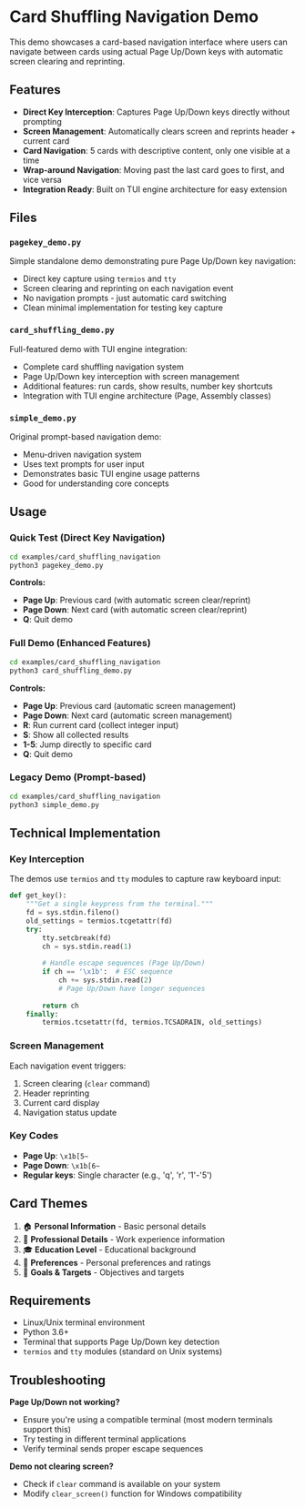 # Card Shuffling Navigation Demo

This demo showcases a card-based navigation interface where users can navigate between cards using actual Page Up/Down keys with automatic screen clearing and reprinting.

## Features

- **Direct Key Interception**: Captures Page Up/Down keys directly without prompting
- **Screen Management**: Automatically clears screen and reprints header + current card
- **Card Navigation**: 5 cards with descriptive content, only one visible at a time
- **Wrap-around Navigation**: Moving past the last card goes to first, and vice versa
- **Integration Ready**: Built on TUI engine architecture for easy extension

## Files

### `pagekey_demo.py`
Simple standalone demo demonstrating pure Page Up/Down key navigation:
- Direct key capture using `termios` and `tty`
- Screen clearing and reprinting on each navigation event
- No navigation prompts - just automatic card switching
- Clean minimal implementation for testing key capture

### `card_shuffling_demo.py`
Full-featured demo with TUI engine integration:
- Complete card shuffling navigation system
- Page Up/Down key interception with screen management
- Additional features: run cards, show results, number key shortcuts
- Integration with TUI engine architecture (Page, Assembly classes)

### `simple_demo.py`
Original prompt-based navigation demo:
- Menu-driven navigation system
- Uses text prompts for user input
- Demonstrates basic TUI engine usage patterns
- Good for understanding core concepts

## Usage

### Quick Test (Direct Key Navigation)
```bash
cd examples/card_shuffling_navigation
python3 pagekey_demo.py
```

**Controls:**
- **Page Up**: Previous card (with automatic screen clear/reprint)
- **Page Down**: Next card (with automatic screen clear/reprint) 
- **Q**: Quit demo

### Full Demo (Enhanced Features)
```bash
cd examples/card_shuffling_navigation
python3 card_shuffling_demo.py
```

**Controls:**
- **Page Up**: Previous card (automatic screen management)
- **Page Down**: Next card (automatic screen management)
- **R**: Run current card (collect integer input)
- **S**: Show all collected results
- **1-5**: Jump directly to specific card
- **Q**: Quit demo

### Legacy Demo (Prompt-based)
```bash
cd examples/card_shuffling_navigation
python3 simple_demo.py
```

## Technical Implementation

### Key Interception
The demos use `termios` and `tty` modules to capture raw keyboard input:

```python
def get_key():
    """Get a single keypress from the terminal."""
    fd = sys.stdin.fileno()
    old_settings = termios.tcgetattr(fd)
    try:
        tty.setcbreak(fd)
        ch = sys.stdin.read(1)
        
        # Handle escape sequences (Page Up/Down)
        if ch == '\x1b':  # ESC sequence
            ch += sys.stdin.read(2)
            # Page Up/Down have longer sequences
        
        return ch
    finally:
        termios.tcsetattr(fd, termios.TCSADRAIN, old_settings)
```

### Screen Management
Each navigation event triggers:
1. Screen clearing (`clear` command)
2. Header reprinting
3. Current card display
4. Navigation status update

### Key Codes
- **Page Up**: `\x1b[5~`
- **Page Down**: `\x1b[6~`
- **Regular keys**: Single character (e.g., 'q', 'r', '1'-'5')

## Card Themes

1. 🏠 **Personal Information** - Basic personal details
2. 💼 **Professional Details** - Work experience information  
3. 🎓 **Education Level** - Educational background
4. 🌟 **Preferences** - Personal preferences and ratings
5. 🎯 **Goals & Targets** - Objectives and targets

## Requirements

- Linux/Unix terminal environment
- Python 3.6+
- Terminal that supports Page Up/Down key detection
- `termios` and `tty` modules (standard on Unix systems)

## Troubleshooting

**Page Up/Down not working?**
- Ensure you're using a compatible terminal (most modern terminals support this)
- Try testing in different terminal applications
- Verify terminal sends proper escape sequences

**Demo not clearing screen?**
- Check if `clear` command is available on your system
- Modify `clear_screen()` function for Windows compatibility
